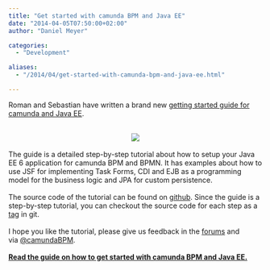 ```yaml
---
title: "Get started with camunda BPM and Java EE"
date: "2014-04-05T07:50:00+02:00"
author: "Daniel Meyer"

categories:
  - "Development"

aliases:
  - "/2014/04/get-started-with-camunda-bpm-and-java-ee.html"

---
```


Roman and Sebastian have written a brand new <a href="http://docs.camunda.org/latest/guides/getting-started-guides/java-ee/">getting started guide for camunda and Java EE</a>.<br />
<br />
<div class="separator" style="clear: both; text-align: center;">
<a href="http://2.bp.blogspot.com/-vYNvL26jB6k/Uz-ZWHUu7pI/AAAAAAAAAZQ/8X_hBBTEBI0/s1600/javaee.png" imageanchor="1" style="margin-left: 1em; margin-right: 1em;"><img border="0" src="http://2.bp.blogspot.com/-vYNvL26jB6k/Uz-ZWHUu7pI/AAAAAAAAAZQ/8X_hBBTEBI0/s1600/javaee.png" /></a></div>
<div class="separator" style="clear: both; text-align: center;">
<br /></div>
The guide is a detailed step-by-step tutorial about how to setup your Java EE 6 application for camunda BPM and BPMN. It has examples about how to use JSF for implementing Task Forms, CDI and EJB as a programming model for the business logic and JPA for custom persistence.<br />
<br />
The source code of the tutorial can be found on <a href="https://github.com/camunda/camunda-get-started-javaee">github</a>. Since the guide is a step-by-step tutorial, you can checkout the source code for each step as a <a href="https://github.com/camunda/camunda-get-started-javaee/releases">tag</a> in git.<br />
<br />
I hope you like the tutorial, please give us feedback in the <a href="http://camunda.org/community/forum.html">forums</a> and via&nbsp;<a href="https://twitter.com/camundaBPM">@camundaBPM</a>.<br />
<br />
<a href="http://docs.camunda.org/latest/guides/getting-started-guides/java-ee/"><b>Read the guide on how to get started with camunda BPM and Java EE.</b></a>